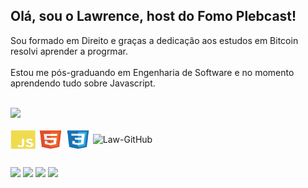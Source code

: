 
## Olá, sou o Lawrence, host do Fomo Plebcast!

Sou formado em Direito e graças a dedicação aos estudos em Bitcoin
 resolvi aprender a progrmar.<br><br>
Estou me pós-graduando em Engenharia de Software e no momento aprendendo tudo sobre Javascript.<br><br>

<div>
  <img heigth="180em" src="https://github-readme-stats.vercel.app/api?username=Shitcoinsdead&show_icons=true&theme=dark"/>
</div>
<div style="display: inline_block"><br>
  <img align="center" alt="Rafa-Js" height="30" width="40" src="https://raw.githubusercontent.com/devicons/devicon/master/icons/javascript/javascript-plain.svg">
  <img align="center" alt="Rafa-HTML" height="30" width="40" src="https://raw.githubusercontent.com/devicons/devicon/master/icons/html5/html5-original.svg">
  <img align="center" alt="Rafa-CSS" height="30" width="40" src="https://raw.githubusercontent.com/devicons/devicon/master/icons/css3/css3-original.svg">
 <img align="center" alt="Law-GitHub" height="30" width="40"
   src="https://cdn.jsdelivr.net/gh/devicons/devicon/icons/linux/linux-original.svg" />
               
</div>
  
  ##
 
<div> 

<a href="https://twitter.com/outsider_error" target="_blank"><img src="https://img.shields.io/badge/Twitter-1DA1F2?style=for-the-badge&logo=twitter&logoColor=white" target="_blank"></a>
<a href="https://www.instagram.com/lawrenceln_/" target="_blank"><img src="https://img.shields.io/badge/-Instagram-%23E4405F?style=for-the-badge&logo=instagram&logoColor=white" target="_blank"></a>
<a href="https://discord.gg/wZqTYYC9YM" target="_blank"><img src="https://img.shields.io/badge/Discord-7289DA?style=for-the-badge&logo=discord&logoColor=white" target="_blank"></a> 
<a href="https://www.linkedin.com/in/lawrence-f-p-36b457216/" target="_blank"><img src="https://img.shields.io/badge/-LinkedIn-%230077B5?style=for-the-badge&logo=linkedin&logoColor=white" target="_blank"></a> 
 
</div>


